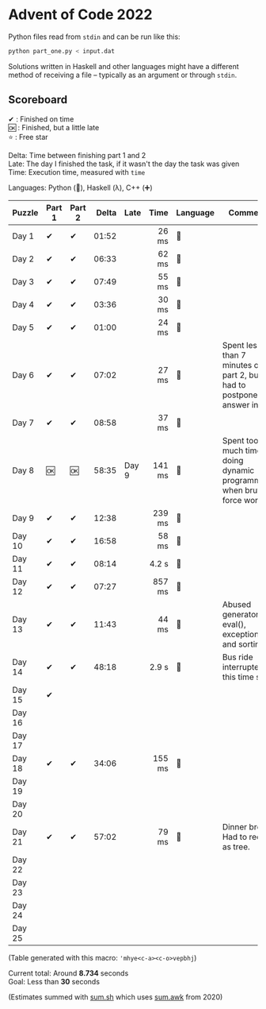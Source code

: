 # Advent of Code 2022

Python files read from `stdin` and can be run like this:

```sh
python part_one.py < input.dat
```

Solutions written in Haskell and other languages might have a different method of receiving a file – typically as an argument or through `stdin`.

## Scoreboard

✔ : Finished on time  
🆗 : Finished, but a little late  
⭐ : Free star

Delta: Time between finishing part 1 and 2  
Late: The day I finished the task, if it wasn't the day the task was given  
Time: Execution time, measured with `time`

Languages: Python (🐍), Haskell (λ), C++ (➕)

| Puzzle | Part 1 | Part 2 | Delta | Late   | Time   | Language | Comment                                                               |
| ------ | ------ | ------ | ----: | ------ | -----: | -------- | --------------------------------------------------------------------- |
| Day 1  | ✔      | ✔      | 01:52 |        | 26 ms  | 🐍       |                                                                       |
| Day 2  | ✔      | ✔      | 06:33 |        | 62 ms  | 🐍       |                                                                       |
| Day 3  | ✔      | ✔      | 07:49 |        | 55 ms  | 🐍       |                                                                       |
| Day 4  | ✔      | ✔      | 03:36 |        | 30 ms  | 🐍       |                                                                       |
| Day 5  | ✔      | ✔      | 01:00 |        | 24 ms  | 🐍       |                                                                       |
| Day 6  | ✔      | ✔      | 07:02 |        | 27 ms  | 🐍       | Spent less than 7 minutes on part 2, but had to postpone answer input |
| Day 7  | ✔      | ✔      | 08:58 |        | 37 ms  | 🐍       |                                                                       |
| Day 8  | 🆗     | 🆗     | 58:35 | Day 9  | 141 ms | 🐍       | Spent too much time doing dynamic programming when brute force worked |
| Day 9  | ✔      | ✔      | 12:38 |        | 239 ms | 🐍       |                                                                       |
| Day 10 | ✔      | ✔      | 16:58 |        | 58 ms  | 🐍       |                                                                       |
| Day 11 | ✔      | ✔      | 08:14 |        | 4.2 s  | 🐍       |                                                                       |
| Day 12 | ✔      | ✔      | 07:27 |        | 857 ms | 🐍       |                                                                       |
| Day 13 | ✔      | ✔      | 11:43 |        | 44 ms  | 🐍       | Abused generators, eval(), exceptions and sorting                     |
| Day 14 | ✔      | ✔      | 48:18 |        | 2.9 s  | 🐍       | Bus ride interrupted this time smh                                    |
| Day 15 | ✔      |        |       |        |        |          |                                                                       |
| Day 16 |        |        |       |        |        |          |                                                                       |
| Day 17 |        |        |       |        |        |          |                                                                       |
| Day 18 | ✔      | ✔      | 34:06 |        | 155 ms | 🐍       |                                                                       |
| Day 19 |        |        |       |        |        |          |                                                                       |
| Day 20 |        |        |       |        |        |          |                                                                       |
| Day 21 | ✔      | ✔      | 57:02 |        |  79 ms | 🐍       | Dinner break. Had to redo as tree.                                    |
| Day 22 |        |        |       |        |        |          |                                                                       |
| Day 23 |        |        |       |        |        |          |                                                                       |
| Day 24 |        |        |       |        |        |          |                                                                       |
| Day 25 |        |        |       |        |        |          |                                                                       |

(Table generated with this macro: `'mhye<c-a><c-o>vepbhj`)

Current total: Around **8.734** seconds  
Goal: Less than **30** seconds

(Estimates summed with [sum.sh](sum.sh) which uses [sum.awk](../2020/sum.awk) from 2020)
